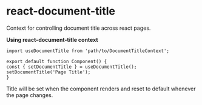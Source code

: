 
# react-document-title

Context for controlling document title across react pages.

  

**Using react-document-title context**
```
import useDocumentTitle from 'path/to/DocumentTitleContext';

export default function Component() {
const { setDocumentTitle } = useDocumentTitle();
setDocumentTitle('Page Title');
}
```
Title will be set when the component renders and reset to default whenever the page changes.
